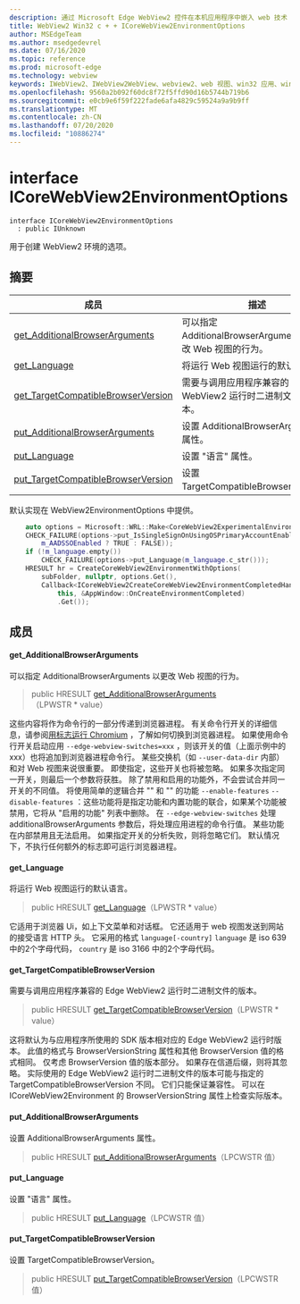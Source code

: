 ```yaml
---
description: 通过 Microsoft Edge WebView2 控件在本机应用程序中嵌入 web 技术（HTML、CSS 和 JavaScript）
title: WebView2 Win32 c + + ICoreWebView2EnvironmentOptions
author: MSEdgeTeam
ms.author: msedgedevrel
ms.date: 07/16/2020
ms.topic: reference
ms.prod: microsoft-edge
ms.technology: webview
keywords: IWebView2、IWebView2WebView、webview2、web 视图、win32 应用、win32、edge、ICoreWebView2、ICoreWebView2Controller、浏览器控件、边缘 html、ICoreWebView2EnvironmentOptions
ms.openlocfilehash: 9560a2b092f60dc8f72f5ffd90d16b5744b719b6
ms.sourcegitcommit: e0cb9e6f59f222fade6afa4829c59524a9a9b9ff
ms.translationtype: MT
ms.contentlocale: zh-CN
ms.lasthandoff: 07/20/2020
ms.locfileid: "10886274"
---
```

# interface ICoreWebView2EnvironmentOptions 

```
interface ICoreWebView2EnvironmentOptions
  : public IUnknown
```

用于创建 WebView2 环境的选项。

## 摘要

 成员                        | 描述
--------------------------------|---------------------------------------------
[get_AdditionalBrowserArguments](#get_additionalbrowserarguments) | 可以指定 AdditionalBrowserArguments 以更改 Web 视图的行为。
[get_Language](#get_language) | 将运行 Web 视图运行的默认语言。
[get_TargetCompatibleBrowserVersion](#get_targetcompatiblebrowserversion) | 需要与调用应用程序兼容的 Edge WebView2 运行时二进制文件的版本。
[put_AdditionalBrowserArguments](#put_additionalbrowserarguments) | 设置 AdditionalBrowserArguments 属性。
[put_Language](#put_language) | 设置 "语言" 属性。
[put_TargetCompatibleBrowserVersion](#put_targetcompatiblebrowserversion) | 设置 TargetCompatibleBrowserVersion。

默认实现在 WebView2EnvironmentOptions 中提供。

```cpp
    auto options = Microsoft::WRL::Make<CoreWebView2ExperimentalEnvironmentOptions>();
    CHECK_FAILURE(options->put_IsSingleSignOnUsingOSPrimaryAccountEnabled(
        m_AADSSOEnabled ? TRUE : FALSE));
    if (!m_language.empty())
        CHECK_FAILURE(options->put_Language(m_language.c_str()));
    HRESULT hr = CreateCoreWebView2EnvironmentWithOptions(
        subFolder, nullptr, options.Get(),
        Callback<ICoreWebView2CreateCoreWebView2EnvironmentCompletedHandler>(
            this, &AppWindow::OnCreateEnvironmentCompleted)
            .Get());
```

## 成员

#### get_AdditionalBrowserArguments 

可以指定 AdditionalBrowserArguments 以更改 Web 视图的行为。

> public HRESULT [get_AdditionalBrowserArguments](#get_additionalbrowserarguments)（LPWSTR * value）

这些内容将作为命令行的一部分传递到浏览器进程。 有关命令行开关的详细信息，请参阅[用标志运行 Chromium](https://aka.ms/RunChromiumWithFlags) ，了解如何切换到浏览器进程。 如果使用命令行开关启动应用 `--edge-webview-switches=xxx` ，则该开关的值（上面示例中的 xxx）也将追加到浏览器进程命令行。 某些交换机（如 `--user-data-dir` 内部）和对 Web 视图来说很重要。 即使指定，这些开关也将被忽略。 如果多次指定同一开关，则最后一个参数将获胜。 除了禁用和启用的功能外，不会尝试合并同一开关的不同值。 将使用简单的逻辑合并 "" 和 "" 的功能 `--enable-features` `--disable-features` ：这些功能将是指定功能和内置功能的联合，如果某个功能被禁用，它将从 "启用的功能" 列表中删除。 在 `--edge-webview-switches` 处理 additionalBrowserArguments 参数后，将处理应用进程的命令行值。 某些功能在内部禁用且无法启用。 如果指定开关的分析失败，则将忽略它们。 默认情况下，不执行任何额外的标志即可运行浏览器进程。

#### get_Language 

将运行 Web 视图运行的默认语言。

> public HRESULT [get_Language](#get_language)（LPWSTR * value）

它适用于浏览器 Ui，如上下文菜单和对话框。 它还适用于 web 视图发送到网站的接受语言 HTTP 头。 它采用的格式 `language[-country]` `language` 是 iso 639 中的2个字母代码， `country` 是 iso 3166 中的2个字母代码。

#### get_TargetCompatibleBrowserVersion 

需要与调用应用程序兼容的 Edge WebView2 运行时二进制文件的版本。

> public HRESULT [get_TargetCompatibleBrowserVersion](#get_targetcompatiblebrowserversion)（LPWSTR * value）

这将默认为与应用程序所使用的 SDK 版本相对应的 Edge WebView2 运行时版本。 此值的格式与 BrowserVersionString 属性和其他 BrowserVersion 值的格式相同。 仅考虑 BrowserVersion 值的版本部分。 如果存在信道后缀，则将其忽略。 实际使用的 Edge WebView2 运行时二进制文件的版本可能与指定的 TargetCompatibleBrowserVersion 不同。 它们只能保证兼容性。 可以在 ICoreWebView2Environment 的 BrowserVersionString 属性上检查实际版本。

#### put_AdditionalBrowserArguments 

设置 AdditionalBrowserArguments 属性。

> public HRESULT [put_AdditionalBrowserArguments](#put_additionalbrowserarguments)（LPCWSTR 值）

#### put_Language 

设置 "语言" 属性。

> public HRESULT [put_Language](#put_language)（LPCWSTR 值）

#### put_TargetCompatibleBrowserVersion 

设置 TargetCompatibleBrowserVersion。

> public HRESULT [put_TargetCompatibleBrowserVersion](#put_targetcompatiblebrowserversion)（LPCWSTR 值）

